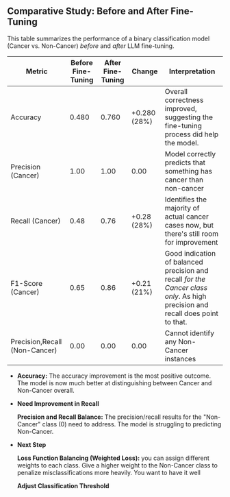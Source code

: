## Comparative Study: Before and After Fine-Tuning

This table summarizes the performance of a binary classification model (Cancer vs. Non-Cancer) *before* and *after* LLM fine-tuning. 


| Metric             | **Before Fine-Tuning**| **After Fine-Tuning** | Change          | Interpretation                                                                                                                                    |
| ------------------ | ------------------ | ----------------- | --------------- | ------------------------------------------------------------------------------------------------------------------------------------------------- |
| Accuracy           | 0.480              | 0.760             | +0.280 (28%)    | Overall correctness improved, suggesting the fine-tuning process did help the model. 
| Precision (Cancer) | 1.00               | 1.00              | 0.00            | Model correctly predicts that something has cancer than non-cancer
| Recall (Cancer)    | 0.48               | 0.76              | +0.28 (28%)     | Identifies the majority of actual cancer cases now, but there's still room for improvement
| F1-Score (Cancer)  | 0.65               | 0.86              | +0.21 (21%)     | Good indication of balanced precision and recall *for the Cancer class only*. As high precision and recall does point to that.
| Precision,Recall (Non-Cancer) | 0.00               | 0.00              | 0.00            | Cannot identify any Non-Cancer instances



- **Accuracy:** The accuracy improvement is the most positive outcome. The model is now much better at distinguishing between Cancer and Non-Cancer overall.

- **Need Improvement in Recall**

  **Precision and Recall Balance:** The precision/recall results for the "Non-Cancer" class (0) need to address. The model is struggling to  predicting Non-Cancer.


- **Next Step** 

  **Loss Function Balancing (Weighted Loss):**
  you can assign different weights to each class. Give a higher weight to the Non-Cancer class to penalize misclassifications more heavily. You want to have it well

  **Adjust Classification Threshold**
